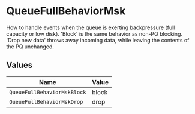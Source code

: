 # QueueFullBehaviorMsk

How to handle events when the queue is exerting backpressure (full capacity or low disk). 'Block' is the same behavior as non-PQ blocking. 'Drop new data' throws away incoming data, while leaving the contents of the PQ unchanged.


## Values

| Name                        | Value                       |
| --------------------------- | --------------------------- |
| `QueueFullBehaviorMskBlock` | block                       |
| `QueueFullBehaviorMskDrop`  | drop                        |